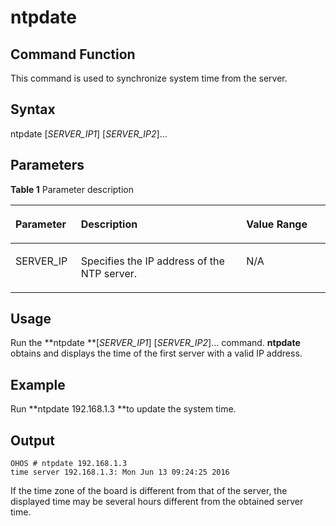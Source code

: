 # ntpdate


## Command Function<a name="section38494293815"></a>

This command is used to synchronize system time from the server.

## Syntax<a name="section5503114413387"></a>

ntpdate \[_SERVER\_IP1_\] \[_SERVER\_IP2_\]...

## Parameters<a name="section136934472383"></a>

**Table  1**  Parameter description

<a name="table2616mcpsimp"></a>
<table><thead align="left"><tr id="row2622mcpsimp"><th class="cellrowborder" valign="top" width="20.79%" id="mcps1.2.4.1.1"><p id="p2624mcpsimp"><a name="p2624mcpsimp"></a><a name="p2624mcpsimp"></a><strong id="b156978804711722"><a name="b156978804711722"></a><a name="b156978804711722"></a>Parameter</strong></p>
</th>
<th class="cellrowborder" valign="top" width="52.480000000000004%" id="mcps1.2.4.1.2"><p id="p2626mcpsimp"><a name="p2626mcpsimp"></a><a name="p2626mcpsimp"></a><strong id="b53501572310"><a name="b53501572310"></a><a name="b53501572310"></a>Description</strong></p>
</th>
<th class="cellrowborder" valign="top" width="26.729999999999997%" id="mcps1.2.4.1.3"><p id="p2628mcpsimp"><a name="p2628mcpsimp"></a><a name="p2628mcpsimp"></a><strong id="b88462564511722"><a name="b88462564511722"></a><a name="b88462564511722"></a>Value Range</strong></p>
</th>
</tr>
</thead>
<tbody><tr id="row2629mcpsimp"><td class="cellrowborder" valign="top" width="20.79%" headers="mcps1.2.4.1.1 "><p id="p2631mcpsimp"><a name="p2631mcpsimp"></a><a name="p2631mcpsimp"></a>SERVER_IP</p>
</td>
<td class="cellrowborder" valign="top" width="52.480000000000004%" headers="mcps1.2.4.1.2 "><p id="p2633mcpsimp"><a name="p2633mcpsimp"></a><a name="p2633mcpsimp"></a>Specifies the IP address of the NTP server.</p>
</td>
<td class="cellrowborder" valign="top" width="26.729999999999997%" headers="mcps1.2.4.1.3 "><p id="entry2634mcpsimpp0"><a name="entry2634mcpsimpp0"></a><a name="entry2634mcpsimpp0"></a>N/A</p>
</td>
</tr>
</tbody>
</table>

## Usage<a name="section121401651173816"></a>

Run the  **ntpdate **\[_SERVER\_IP1_\] \[_SERVER\_IP2_\]... command.  **ntpdate**  obtains and displays the time of the first server with a valid IP address.

## Example<a name="section3431554203811"></a>

Run  **ntpdate 192.168.1.3 **to update the system time.

## Output<a name="section18638194610115"></a>

```
OHOS # ntpdate 192.168.1.3
time server 192.168.1.3: Mon Jun 13 09:24:25 2016
```

If the time zone of the board is different from that of the server, the displayed time may be several hours different from the obtained server time.

